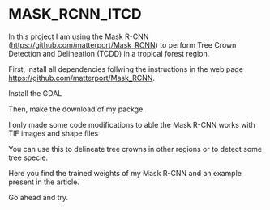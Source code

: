 # MASK_RCNN_ITCD
In this project I am using the Mask R-CNN (https://github.com/matterport/Mask_RCNN) to perform Tree Crown Detection and Delineation (TCDD) in a tropical forest region.

First, install all dependencies follwing the instructions in the web page https://github.com/matterport/Mask_RCNN.

Install the GDAL

Then, make the download of my packge.

I only made some code modifications to able the Mask R-CNN works with TIF images and shape files

You can use this to delineate tree crowns in other regions or to detect some tree specie.

Here you find the trained weights of my Mask R-CNN and an example present in the article.

Go ahead and try.
